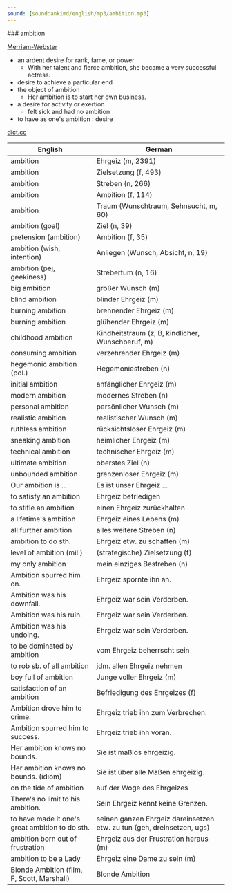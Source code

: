 ```yaml
---
sound: [sound:ankimd/english/mp3/ambition.mp3]
---
```


\### ambition

[Merriam-Webster](https://www.merriam-webster.com/dictionary/ambition)

- an ardent desire for rank, fame, or power
    - With her talent and fierce ambition, she became a very successful actress.
- desire to achieve a particular end
- the object of ambition
    - Her ambition is to start her own business.
- a desire for activity or exertion
    - felt sick and had no ambition
- to have as one's ambition : desire

[dict.cc](https://www.dict.cc/ambition)

| English        | German       |
| -------------- | ------------ |
| ambition | Ehrgeiz (m, 2391) |
| ambition | Zielsetzung (f, 493) |
| ambition | Streben (n, 266) |
| ambition | Ambition (f, 114) |
| ambition | Traum (Wunschtraum, Sehnsucht, m, 60) |
| ambition (goal) | Ziel (n, 39) |
| pretension (ambition) | Ambition (f, 35) |
| ambition (wish, intention) | Anliegen (Wunsch, Absicht, n, 19) |
| ambition (pej, geekiness) | Strebertum (n, 16) |
| big ambition | großer Wunsch (m) |
| blind ambition | blinder Ehrgeiz (m) |
| burning ambition | brennender Ehrgeiz (m) |
| burning ambition | glühender Ehrgeiz (m) |
| childhood ambition | Kindheitstraum (z, B, kindlicher, Wunschberuf, m) |
| consuming ambition | verzehrender Ehrgeiz (m) |
| hegemonic ambition (pol.) | Hegemoniestreben (n) |
| initial ambition | anfänglicher Ehrgeiz (m) |
| modern ambition | modernes Streben (n) |
| personal ambition | persönlicher Wunsch (m) |
| realistic ambition | realistischer Wunsch (m) |
| ruthless ambition | rücksichtsloser Ehrgeiz (m) |
| sneaking ambition | heimlicher Ehrgeiz (m) |
| technical ambition | technischer Ehrgeiz (m) |
| ultimate ambition | oberstes Ziel (n) |
| unbounded ambition | grenzenloser Ehrgeiz (m) |
| Our ambition is ... | Es ist unser Ehrgeiz ... |
| to satisfy an ambition | Ehrgeiz befriedigen |
| to stifle an ambition | einen Ehrgeiz zurückhalten |
| a lifetime's ambition | Ehrgeiz eines Lebens (m) |
| all further ambition | alles weitere Streben (n) |
| ambition to do sth. | Ehrgeiz etw. zu schaffen (m) |
| level of ambition (mil.) | (strategische) Zielsetzung (f) |
| my only ambition | mein einziges Bestreben (n) |
| Ambition spurred him on. | Ehrgeiz spornte ihn an. |
| Ambition was his downfall. | Ehrgeiz war sein Verderben. |
| Ambition was his ruin. | Ehrgeiz war sein Verderben. |
| Ambition was his undoing. | Ehrgeiz war sein Verderben. |
| to be dominated by ambition | vom Ehrgeiz beherrscht sein |
| to rob sb. of all ambition | jdm. allen Ehrgeiz nehmen |
| boy full of ambition | Junge voller Ehrgeiz (m) |
| satisfaction of an ambition | Befriedigung des Ehrgeizes (f) |
| Ambition drove him to crime. | Ehrgeiz trieb ihn zum Verbrechen. |
| Ambition spurred him to success. | Ehrgeiz trieb ihn voran. |
| Her ambition knows no bounds. | Sie ist maßlos ehrgeizig. |
| Her ambition knows no bounds. (idiom) | Sie ist über alle Maßen ehrgeizig. |
| on the tide of ambition | auf der Woge des Ehrgeizes |
| There's no limit to his ambition. | Sein Ehrgeiz kennt keine Grenzen. |
| to have made it one's great ambition to do sth. | seinen ganzen Ehrgeiz dareinsetzen etw. zu tun (geh, dreinsetzen, ugs) |
| ambition born out of frustration | Ehrgeiz aus der Frustration heraus (m) |
| ambition to be a Lady | Ehrgeiz eine Dame zu sein (m) |
| Blonde Ambition (film, F, Scott, Marshall) | Blonde Ambition |
